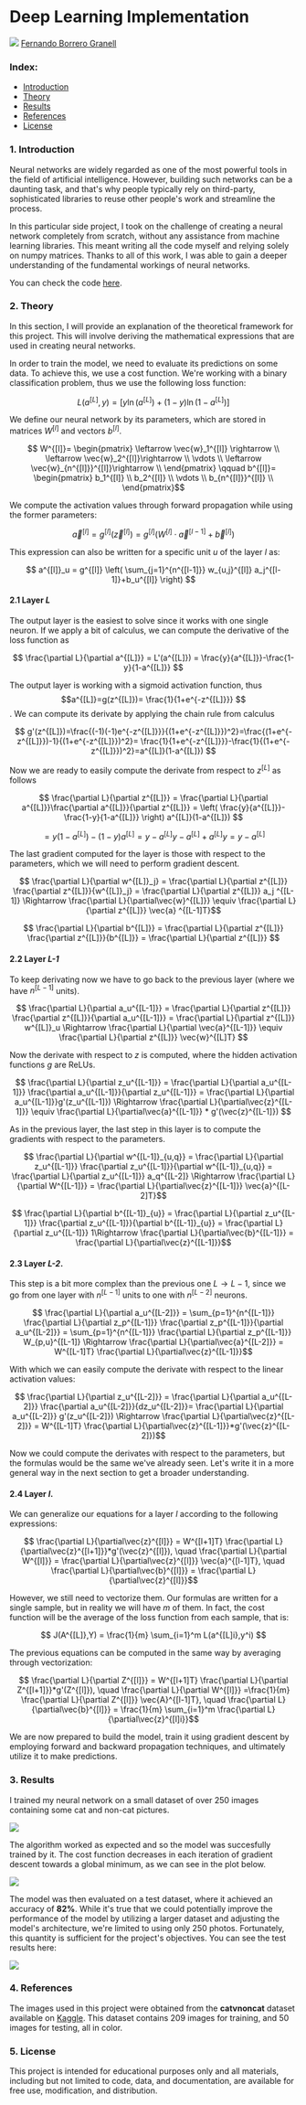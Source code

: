 # Deep Learning Implementation
<img src="figures/header_rounded.png">
<a href="https://fbgranell.com/" target="_blank">
Fernando Borrero Granell</a>

### Index:

* [Introduction](#section1)
* [Theory](#section2)
* [Results](#section3)
* [References](#section4)
* [License](#section5)

<a id='section1'></a>
### 1. Introduction

Neural networks are widely regarded as one of the most powerful tools in the field of artificial intelligence. However, building such networks can be a daunting task, and that's why people typically rely on third-party, sophisticated libraries to reuse other people's work and streamline the process.

In this particular side project, I took on the challenge of creating a neural network completely from scratch, without any assistance from machine learning libraries. This meant writing all the code myself and relying solely on numpy matrices. Thanks to all of this work, I was able to gain a deeper understanding of the fundamental workings of neural networks.

You can check the code <a href="https://github.com/fbgranell/computer-vision-classification">here</a>.


<a id='section2'></a>
### 2. Theory
In this section, I will provide an explanation of the  theoretical framework for this project. This will involve deriving the mathematical expressions that are used in creating neural networks.

In order to train the model, we need to evaluate its predictions on some data. To achieve this, we use a cost function. We're working with a binary classification problem, thus we use the following loss function:

$$ L(a^{[L]},y) = \left[ y \ln (a^{[L]}) + (1-y) \ln (1-a^{[L]})\right] $$ 

We define our neural network by its parameters, which are stored in matrices $W^{[l]}$ and vectors $b^{[l]}$.

$$ W^{[l]}= \begin{pmatrix}
\leftarrow \vec{w}_1^{[l]} \rightarrow \\
\leftarrow \vec{w}_2^{[l]}\rightarrow \\
\vdots \\
\leftarrow \vec{w}_{n^{[l]}}^{[l]}\rightarrow \\
\end{pmatrix} \qquad 
b^{[l]}= \begin{pmatrix}
b_1^{[l]} \\
b_2^{[l]} \\
\vdots \\
b_{n^{[l]}}^{[l]} \\
\end{pmatrix}$$

We compute the activation values through forward propagation while using the former parameters:

$$ \vec{a}^{[l]} = g^{[l]}(\vec{z}^{[l]}) = g^{[l]}(W^{[l]}\cdot \vec{a}^{[l-1]}+\vec{b}^{[l]}) $$

This expression can also be written for a specific unit $u$ of the layer $l$ as:

$$ a^{[l]}_u = g^{[l]} \left( \sum_{j=1}^{n^{[l-1]}} w_{u,j}^{[l]} a_j^{[l-1]}+b_u^{[l]} \right) $$

#### 2.1 Layer <em>L</em>
The output layer is the easiest to solve since it works with one single neuron. If we apply a bit of calculus, we can compute the derivative of the loss function as

$$ \frac{\partial L}{\partial a^{[L]}} = L'(a^{[L]}) = \frac{y}{a^{[L]}}-\frac{1-y}{1-a^{[L]}} $$

The output layer is working with a sigmoid activation function, thus $$a^{[L]}=g(z^{[L]})= \frac{1}{1+e^{-z^{[L]}}} $$. We can compute its derivate by applying the chain rule from calculus

$$ g'(z^{[L]})=\frac{(-1)(-1)e^{-z^{[L]}}}{(1+e^{-z^{[L]}})^2}=\frac{(1+e^{-z^{[L]}})-1}{(1+e^{-z^{[L]}})^2}= \frac{1}{1+e^{-z^{[L]}}}-\frac{1}{(1+e^{-z^{[L]}})^2}=a^{[L]}(1-a^{[L]}) $$

Now we are ready to easily compute the derivate from respect to $z^{[L]}$ as follows

$$ \frac{\partial L}{\partial z^{[L]}} = \frac{\partial L}{\partial a^{[L]}}\frac{\partial a^{[L]}}{\partial z^{[L]}} = \left( \frac{y}{a^{[L]}}-\frac{1-y}{1-a^{[L]}} \right) a^{[L]}(1-a^{[L]})  $$

$$ = y(1-a^{[L]})-(1-y)a^{[L]}=y-a^{[L]}y-a^{[L]}+a^{[L]}y=y-a^{[L]}$$

The last gradient computed for the layer is those with respect to the parameters, which we will need to perform gradient descent.

$$ \frac{\partial L}{\partial w^{[L]}_j} = \frac{\partial L}{\partial z^{[L]}} \frac{\partial z^{[L]}}{w^{[L]}_j} = \frac{\partial L}{\partial z^{[L]}}  a_j ^{[L-1]} \Rightarrow \frac{\partial L}{\partial\vec{w}^{[L]}} \equiv  \frac{\partial L}{\partial z^{[L]}}  \vec{a} ^{[L-1]T}$$ 

$$ \frac{\partial L}{\partial b^{[L]}} = \frac{\partial L}{\partial z^{[L]}} \frac{\partial z^{[L]}}{b^{[L]}} = \frac{\partial L}{\partial z^{[L]}}  $$ 

#### 2.2 Layer <em>L-1</em>
To keep derivating now we have to go back to the previous layer (where we have $n^{[L-1]}$ units). 

$$ \frac{\partial L}{\partial a_u^{[L-1]}} = \frac{\partial L}{\partial z^{[L]}} \frac{\partial z^{[L]}}{\partial a_u^{[L-1]}} = \frac{\partial L}{\partial z^{[L]}} w^{[L]}_u \Rightarrow \frac{\partial L}{\partial \vec{a}^{[L-1]}} \equiv \frac{\partial L}{\partial z^{[L]}} \vec{w}^{[L]T} $$

Now the derivate with respect to $z$ is computed, where the hidden activation functions $g$ are ReLUs.

$$ \frac{\partial L}{\partial z_u^{[L-1]}} = \frac{\partial L}{\partial a_u^{[L-1]}} \frac{\partial a_u^{[L-1]}}{\partial z_u^{[L-1]}} = \frac{\partial L}{\partial a_u^{[L-1]}}g'(z_u^{[L-1]}) \Rightarrow \frac{\partial L}{\partial\vec{z}^{[L-1]}} \equiv \frac{\partial L}{\partial\vec{a}^{[L-1]}} * g'(\vec{z}^{[L-1]}) $$

As in the previous layer, the last step in this layer is to compute the gradients with respect to the parameters.

$$ \frac{\partial L}{\partial w^{[L-1]}_{u,q}} =  \frac{\partial L}{\partial z_u^{[L-1]}} \frac{\partial z_u^{[L-1]}}{\partial w^{[L-1]}_{u,q}} = \frac{\partial L}{\partial z_u^{[L-1]}} a_q^{[L-2]} \Rightarrow \frac{\partial L}{\partial W^{[L-1]}} = \frac{\partial L}{\partial\vec{z}^{[L-1]}} \vec{a}^{[L-2]T}$$

$$ \frac{\partial L}{\partial b^{[L-1]}_{u}} =  \frac{\partial L}{\partial z_u^{[L-1]}} \frac{\partial z_u^{[L-1]}}{\partial b^{[L-1]}_{u}} = \frac{\partial L}{\partial z_u^{[L-1]}} 1\Rightarrow \frac{\partial L}{\partial\vec{b}^{[L-1]}} = \frac{\partial L}{\partial\vec{z}^{[L-1]}}$$

#### 2.3 Layer <em>L-2</em>.

This step is a bit more complex than the previous one $L \rightarrow L-1$, since we go from one layer with $n^{[L-1]}$ units to one with $n^{[L-2]}$ neurons.

$$ \frac{\partial L}{\partial a_u^{[L-2]}} = \sum_{p=1}^{n^{[L-1]}} \frac{\partial L}{\partial z_p^{[L-1]}} \frac{\partial z_p^{[L-1]}}{\partial a_u^{[L-2]}} =  \sum_{p=1}^{n^{[L-1]}} \frac{\partial L}{\partial z_p^{[L-1]}}  W_{p,u}^{[L-1]} \Rightarrow \frac{\partial L}{\partial\vec{a}^{[L-2]}} = W^{[L-1]T} \frac{\partial L}{\partial\vec{z}^{[L-1]}}$$

With which we can easily compute the derivate with respect to the linear activation values:

$$ \frac{\partial L}{\partial z_u^{[L-2]}} = \frac{\partial L}{\partial a_u^{[L-2]}}  \frac{\partial a_u^{[L-2]}}{dz_u^{[L-2]}}=  \frac{\partial L}{\partial a_u^{[L-2]}} g'(z_u^{[L-2]}) \Rightarrow  \frac{\partial L}{\partial\vec{z}^{[L-2]}} = W^{[L-1]T} \frac{\partial L}{\partial\vec{z}^{[L-1]}}*g'(\vec{z}^{[L-2]})$$

Now we could compute the derivates with respect to the parameters, but the formulas would be the same we've already seen. Let's write it in a more general way in the next section to get a broader understanding.

#### 2.4 Layer <em>l</em>.

We can generalize our equations for a layer $l$ according to the following expressions:

$$  \frac{\partial L}{\partial\vec{z}^{[l]}} = W^{[l+1]T} \frac{\partial L}{\partial\vec{z}^{[l+1]}}*g'(\vec{z}^{[l]}), \quad \frac{\partial L}{\partial W^{[l]}} = \frac{\partial L}{\partial\vec{z}^{[l]}} \vec{a}^{[l-1]T}, \quad \frac{\partial L}{\partial\vec{b}^{[l]}} = \frac{\partial L}{\partial\vec{z}^{[l]}}$$

However, we still need to vectorize them. Our formulas are written for a single sample, but in reality we will have $m$ of them. In fact, the cost function will be the average of the loss function from each sample, that is:

$$ J(A^{[L]},Y) = \frac{1}{m}  \sum_{i=1}^m L(a^{[L]i},y^i) $$

The previous equations can be computed in the same way by averaging through vectorization:

$$  \frac{\partial L}{\partial Z^{[l]}} = W^{[l+1]T} \frac{\partial L}{\partial Z^{[l+1]}}*g'(Z^{[l]}), \quad \frac{\partial L}{\partial W^{[l]}} =\frac{1}{m} \frac{\partial L}{\partial Z^{[l]}} \vec{A}^{[l-1]T}, \quad \frac{\partial L}{\partial\vec{b}^{[l]}} = \frac{1}{m} \sum_{i=1}^m \frac{\partial L}{\partial\vec{z}^{[l]i}}$$

We are now prepared to build the model, train it using gradient descent by employing forward and backward propagation techniques, and ultimately utilize it to make predictions.

<a id='section3'></a>
### 3. Results
I trained my neural network on a small dataset of over 250 images containing some cat and non-cat pictures.

<img src="figures/cats_preview_rounded.png">

The algorithm worked as expected and so the model was succesfully trained by it. The cost function decreases in each iteration of gradient descent towards a global minimum, as we can see in the plot below.

<img src="figures/cost_rounded.png">


The model was then evaluated on a test dataset, where it achieved an accuracy of **82%**. While it's true that we could potentially improve the performance of the model by utilizing a larger dataset and adjusting the model's architecture, we're limited to using only 250 photos. Fortunately, this quantity is sufficient for the project's objectives. You can see the test results here:

<img src="figures/cats_predict_rounded.png">


<a id='section4'></a>
### 4. References
The images used in this project were obtained from the **catvnoncat** dataset available on [Kaggle](https://www.kaggle.com/datasets/muhammeddalkran/catvnoncat). This dataset contains 209 images for training, and 50 images for testing, all in color. 

<a id='section5'></a>
### 5. License
This project is intended for educational purposes only and all materials, including but not limited to code, data, and documentation, are available for free use, modification, and distribution. 